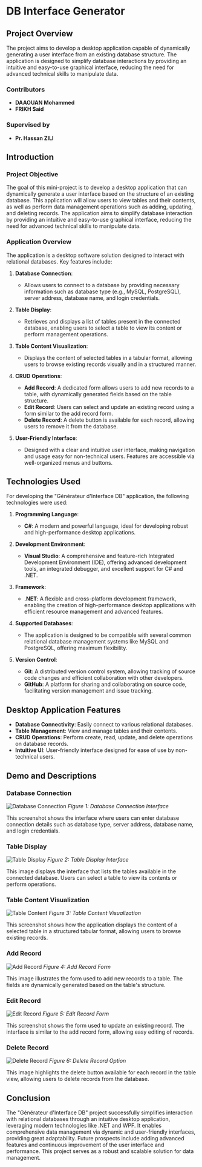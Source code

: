 # DB Interface Generator

## Project Overview

The project aims to develop a desktop application capable of dynamically generating a user interface from an existing database structure. The application is designed to simplify database interactions by providing an intuitive and easy-to-use graphical interface, reducing the need for advanced technical skills to manipulate data.

### Contributors
- **DAAOUAN Mohammed**
- **FRIKH Said**

### Supervised by
- **Pr. Hassan ZILI**

## Introduction

### Project Objective

The goal of this mini-project is to develop a desktop application that can dynamically generate a user interface based on the structure of an existing database. This application will allow users to view tables and their contents, as well as perform data management operations such as adding, updating, and deleting records. The application aims to simplify database interaction by providing an intuitive and easy-to-use graphical interface, reducing the need for advanced technical skills to manipulate data.

### Application Overview

The application is a desktop software solution designed to interact with relational databases. Key features include:

1. **Database Connection**: 
   - Allows users to connect to a database by providing necessary information such as database type (e.g., MySQL, PostgreSQL), server address, database name, and login credentials.

2. **Table Display**:
   - Retrieves and displays a list of tables present in the connected database, enabling users to select a table to view its content or perform management operations.

3. **Table Content Visualization**:
   - Displays the content of selected tables in a tabular format, allowing users to browse existing records visually and in a structured manner.

4. **CRUD Operations**:
   - **Add Record**: A dedicated form allows users to add new records to a table, with dynamically generated fields based on the table structure.
   - **Edit Record**: Users can select and update an existing record using a form similar to the add record form.
   - **Delete Record**: A delete button is available for each record, allowing users to remove it from the database.

5. **User-Friendly Interface**:
   - Designed with a clear and intuitive user interface, making navigation and usage easy for non-technical users. Features are accessible via well-organized menus and buttons.

## Technologies Used

For developing the "Générateur d'Interface DB" application, the following technologies were used:

1. **Programming Language**:
   - **C#**: A modern and powerful language, ideal for developing robust and high-performance desktop applications.

2. **Development Environment**:
   - **Visual Studio**: A comprehensive and feature-rich Integrated Development Environment (IDE), offering advanced development tools, an integrated debugger, and excellent support for C# and .NET.

3. **Framework**:
   - **.NET**: A flexible and cross-platform development framework, enabling the creation of high-performance desktop applications with efficient resource management and advanced features.

4. **Supported Databases**:
   - The application is designed to be compatible with several common relational database management systems like MySQL and PostgreSQL, offering maximum flexibility.

5. **Version Control**:
   - **Git**: A distributed version control system, allowing tracking of source code changes and efficient collaboration with other developers.
   - **GitHub**: A platform for sharing and collaborating on source code, facilitating version management and issue tracking.

## Desktop Application Features

- **Database Connectivity**: Easily connect to various relational databases.
- **Table Management**: View and manage tables and their contents.
- **CRUD Operations**: Perform create, read, update, and delete operations on database records.
- **Intuitive UI**: User-friendly interface designed for ease of use by non-technical users.

## Demo and Descriptions

### Database Connection

![Database Connection](https://github.com/Frikh-Said/Generateur_d_interface/assets/123327203/16c1ee83-b9ea-4cda-8c7a-c0e2af2e3947)
*Figure 1: Database Connection Interface*

This screenshot shows the interface where users can enter database connection details such as database type, server address, database name, and login credentials.

### Table Display

![Table Display](https://github.com/Frikh-Said/Generateur_d_interface/assets/123327203/420020aa-5d23-4b56-8ad5-5dd60b27e194)
*Figure 2: Table Display Interface*

This image displays the interface that lists the tables available in the connected database. Users can select a table to view its contents or perform operations.

### Table Content Visualization

![Table Content](https://github.com/Frikh-Said/Generateur_d_interface/assets/123327203/3366db1d-1743-4cdd-9bdd-c0508ff64535)
*Figure 3: Table Content Visualization*

This screenshot shows how the application displays the content of a selected table in a structured tabular format, allowing users to browse existing records.

### Add Record

![Add Record](https://github.com/Frikh-Said/Generateur_d_interface/assets/123327203/701e68c9-3d74-4a26-a30a-63f15baf8d75)
*Figure 4: Add Record Form*

This image illustrates the form used to add new records to a table. The fields are dynamically generated based on the table's structure.

### Edit Record

![Edit Record](https://github.com/Frikh-Said/Generateur_d_interface/assets/123327203/0cc514e9-ca29-4e5a-b1dd-262aed9ea162)
*Figure 5: Edit Record Form*

This screenshot shows the form used to update an existing record. The interface is similar to the add record form, allowing easy editing of records.

### Delete Record

![Delete Record]([images/delete_record.png](https://github.com/Frikh-Said/Generateur_d_interface/assets/123327203/e224d9e7-5c8e-4c26-a182-765bd5a662a2))
*Figure 6: Delete Record Option*

This image highlights the delete button available for each record in the table view, allowing users to delete records from the database.

## Conclusion

The "Générateur d'Interface DB" project successfully simplifies interaction with relational databases through an intuitive desktop application, leveraging modern technologies like .NET and WPF. It enables comprehensive data management via dynamic and user-friendly interfaces, providing great adaptability. Future prospects include adding advanced features and continuous improvement of the user interface and performance. This project serves as a robust and scalable solution for data management.

